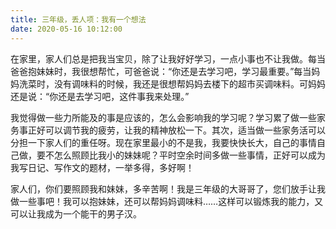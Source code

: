 ```yaml
---
title: 三年级，丢人项：我有一个想法
date: 2020-05-16 10:12:00
---
```

<!-- wp:paragraph -->

<p>在家里，家人们总是把我当宝贝，除了让我好好学习，一点小事也不让我做。每当爸爸抱妹妹时，我很想帮忙，可爸爸说：“你还是去学习吧，学习最重要。”每当妈妈洗菜时，没有调味料的时候，我还是很想帮妈妈去楼下的超市买调味料。可妈妈还是说：“你还是去学习吧，这件事我来处理。”</p>
<!-- /wp:paragraph -->

<!-- wp:paragraph -->
<p>我觉得做一些力所能及的事是应该的，怎么会影响我的学习呢？学习累了做一些家务事正好可以调节我的疲劳，让我的精神放松一下。其次，适当做一些家务活可以分担一下家人们的重任呀。现在家里最小的不是我，我要快快长大，自己的事情自己做，要不怎么照顾比我小的妹妹呢？平时空余时间多做一些事情，正好可以成为我写日记、写作文的题材，一举多得，多好啊！</p>
<!-- /wp:paragraph -->

<!-- wp:paragraph -->
<p>家人们，你们要照顾我和妹妹，多辛苦啊！我是三年级的大哥哥了，您们放手让我做一些事吧！我可以抱妹妹，还可以帮妈妈调味料……这样可以锻炼我的能力，又可以让我成为一个能干的男子汉。</p>
<!-- /wp:paragraph -->
